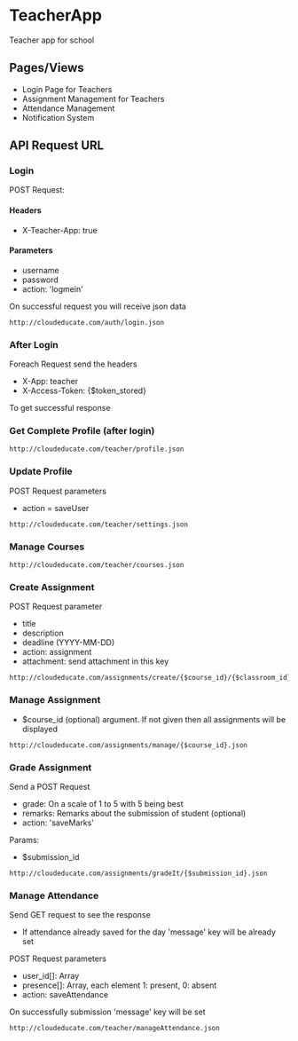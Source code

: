 # TeacherApp
Teacher app for school

## Pages/Views ##
- Login Page for Teachers
- Assignment Management for Teachers
- Attendance Management
- Notification System
 
## API Request URL ##
### Login ###
POST Request: 

#### Headers ####
- X-Teacher-App: true

#### Parameters ####
- username
- password
- action: 'logmein'

On successful request you will receive json data 
```
http://cloudeducate.com/auth/login.json
```

### After Login ###
Foreach Request send the headers
- X-App: teacher
- X-Access-Token: {$token_stored}

To get successful response 

### Get Complete Profile (after login) ###
```
http://cloudeducate.com/teacher/profile.json
```

### Update Profile ###
POST Request parameters
- action = saveUser
```
http://cloudeducate.com/teacher/settings.json
```

### Manage Courses ###
```
http://cloudeducate.com/teacher/courses.json
```

### Create Assignment ###
POST Request parameter
- title
- description
- deadline (YYYY-MM-DD)
- action: assignment
- attachment: send attachment in this key
```
http://cloudeducate.com/assignments/create/{$course_id}/{$classroom_id}.json
```

### Manage Assignment ###
- $course_id (optional) argument. If not given then all assignments will be displayed
```
http://cloudeducate.com/assignments/manage/{$course_id}.json
```

### Grade Assignment ###
Send a POST Request
- grade: On a scale of 1 to 5 with 5 being best
- remarks: Remarks about the submission of student (optional)
- action: 'saveMarks'

Params:
- $submission_id
```
http://cloudeducate.com/assignments/gradeIt/{$submission_id}.json
```

### Manage Attendance ###
Send GET request to see the response
- If attendance already saved for the day 'message' key will be already set

POST Request parameters
- user_id[]: Array
- presence[]: Array, each element 1: present, 0: absent
- action: saveAttendance

On successfully submission 'message' key will be set
```
http://cloudeducate.com/teacher/manageAttendance.json
```
